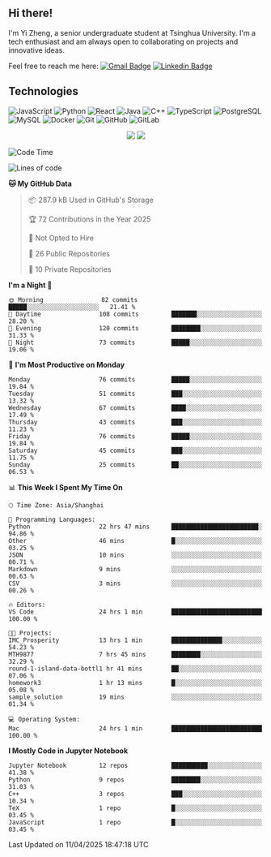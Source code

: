 ## Hi there!

I'm Yi Zheng, a senior undergraduate student at Tsinghua University. I'm a tech enthusiast and am always open to collaborating on projects and innovative ideas.

Feel free to reach me here: [![Gmail Badge](https://img.shields.io/badge/-zhengyi20thu@gmail.com-c14438?style=flat-square&logo=Gmail&logoColor=white&link=mailto:zhengyi20thu@gmail.com)](mailto:zhengyi20thu@gmail.com)
[![Linkedin Badge](https://img.shields.io/badge/-yizheng20-blue?style=flat-square&logo=Linkedin&logoColor=white&link=https://www.linkedin.com/in/yizheng20/)](https://www.linkedin.com/in/yi-zheng-mfe/)

## Technologies

![JavaScript](https://img.shields.io/badge/-JavaScript-black?style=flat-square&logo=javascript)
![Python](https://img.shields.io/badge/-Python-black?style=flat-square&logo=Python)
![React](https://img.shields.io/badge/-React-black?style=flat-square&logo=react)
![Java](https://img.shields.io/badge/-java-E34A86?style=flat-square&logo=java)
![C++](https://img.shields.io/badge/-C++-00599C?style=flat-square&logo=c)
![TypeScript](https://img.shields.io/badge/-TypeScript-007ACC?style=flat-square&logo=typescript)
![PostgreSQL](https://img.shields.io/badge/-PostgreSQL-336791?style=flat-square&logo=postgresql)
![MySQL](https://img.shields.io/badge/-MySQL-black?style=flat-square&logo=mysql)
![Docker](https://img.shields.io/badge/-Docker-black?style=flat-square&logo=docker)
![Git](https://img.shields.io/badge/-Git-black?style=flat-square&logo=git)
![GitHub](https://img.shields.io/badge/-GitHub-181717?style=flat-square&logo=github)
![GitLab](https://img.shields.io/badge/-GitLab-FCA121?style=flat-square&logo=gitlab)

<p align="center">
    <img src = "https://github-readme-stats.vercel.app/api?username=Zheng-Yi-git&show_icons=true&theme=yeblu&hide_border=true&count_private=true">
    <img src = "https://github-readme-stats.vercel.app/api/top-langs/?username=Zheng-Yi-git&hide=html,css&theme=yeblu&layout=compact&hide_border=true&count_private=true&langs_count=8">
</p>

<!--START_SECTION:waka-->
![Code Time](http://img.shields.io/badge/Code%20Time-1%2C261%20hrs%204%20mins-blue)

![Lines of code](https://img.shields.io/badge/From%20Hello%20World%20I%27ve%20Written-2.8%20million%20lines%20of%20code-blue)

**🐱 My GitHub Data** 

> 📦 287.9 kB Used in GitHub's Storage 
 > 
> 🏆 72 Contributions in the Year 2025
 > 
> 🚫 Not Opted to Hire
 > 
> 📜 26 Public Repositories 
 > 
> 🔑 10 Private Repositories 
 > 
**I'm a Night 🦉** 

```text
🌞 Morning                82 commits          █████░░░░░░░░░░░░░░░░░░░░   21.41 % 
🌆 Daytime                108 commits         ███████░░░░░░░░░░░░░░░░░░   28.20 % 
🌃 Evening                120 commits         ████████░░░░░░░░░░░░░░░░░   31.33 % 
🌙 Night                  73 commits          █████░░░░░░░░░░░░░░░░░░░░   19.06 % 
```
📅 **I'm Most Productive on Monday** 

```text
Monday                   76 commits          █████░░░░░░░░░░░░░░░░░░░░   19.84 % 
Tuesday                  51 commits          ███░░░░░░░░░░░░░░░░░░░░░░   13.32 % 
Wednesday                67 commits          ████░░░░░░░░░░░░░░░░░░░░░   17.49 % 
Thursday                 43 commits          ███░░░░░░░░░░░░░░░░░░░░░░   11.23 % 
Friday                   76 commits          █████░░░░░░░░░░░░░░░░░░░░   19.84 % 
Saturday                 45 commits          ███░░░░░░░░░░░░░░░░░░░░░░   11.75 % 
Sunday                   25 commits          ██░░░░░░░░░░░░░░░░░░░░░░░   06.53 % 
```


📊 **This Week I Spent My Time On** 

```text
🕑︎ Time Zone: Asia/Shanghai

💬 Programming Languages: 
Python                   22 hrs 47 mins      ████████████████████████░   94.86 % 
Other                    46 mins             █░░░░░░░░░░░░░░░░░░░░░░░░   03.25 % 
JSON                     10 mins             ░░░░░░░░░░░░░░░░░░░░░░░░░   00.71 % 
Markdown                 9 mins              ░░░░░░░░░░░░░░░░░░░░░░░░░   00.63 % 
CSV                      3 mins              ░░░░░░░░░░░░░░░░░░░░░░░░░   00.26 % 

🔥 Editors: 
VS Code                  24 hrs 1 min        █████████████████████████   100.00 % 

🐱‍💻 Projects: 
IMC_Prosperity           13 hrs 1 min        ██████████████░░░░░░░░░░░   54.23 % 
MTH9877                  7 hrs 45 mins       ████████░░░░░░░░░░░░░░░░░   32.29 % 
round-1-island-data-bottl1 hr 41 mins        ██░░░░░░░░░░░░░░░░░░░░░░░   07.06 % 
homework3                1 hr 13 mins        █░░░░░░░░░░░░░░░░░░░░░░░░   05.08 % 
sample_solution          19 mins             ░░░░░░░░░░░░░░░░░░░░░░░░░   01.34 % 

💻 Operating System: 
Mac                      24 hrs 1 min        █████████████████████████   100.00 % 
```

**I Mostly Code in Jupyter Notebook** 

```text
Jupyter Notebook         12 repos            ██████████░░░░░░░░░░░░░░░   41.38 % 
Python                   9 repos             ████████░░░░░░░░░░░░░░░░░   31.03 % 
C++                      3 repos             ███░░░░░░░░░░░░░░░░░░░░░░   10.34 % 
TeX                      1 repo              █░░░░░░░░░░░░░░░░░░░░░░░░   03.45 % 
JavaScript               1 repo              █░░░░░░░░░░░░░░░░░░░░░░░░   03.45 % 
```




 Last Updated on 11/04/2025 18:47:18 UTC
<!--END_SECTION:waka-->
